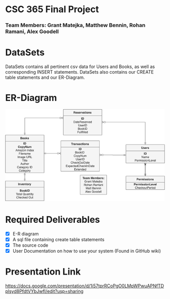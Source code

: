 # CSC 365 Final Project
### Team Members: Grant Matejka, Matthew Bennin, Rohan Ramani, Alex Goodell

# DataSets
DataSets contains all pertinent csv data for Users and Books, as well as corresponding INSERT statements.
DataSets also contains our CREATE table statements and our ER-Diagram.

# ER-Diagram
![Er-Diagram](/DataSets/ER-Diagram/ER-Diagram.png)


# Required Deliverables
- [x] E-R diagram
- [x] A sql file containing create table statements
- [x] The source code
- [x] User Documentation on how to use your system (Found in GitHub wiki)

# Presentation Link
https://docs.google.com/presentation/d/1i57tprRCoPgO0LMpWPwuAPNfTDplsyd8PfdtVYbJwfI/edit?usp=sharing
